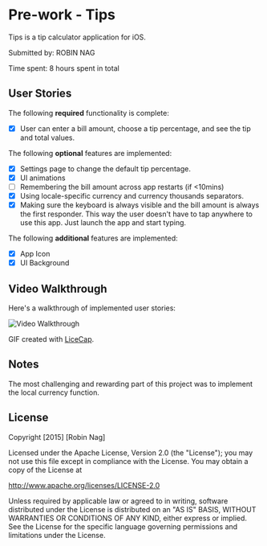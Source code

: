 # Pre-work - Tips

Tips is a tip calculator application for iOS.

Submitted by: ROBIN NAG

Time spent: 8 hours spent in total

## User Stories

The following **required** functionality is complete:
* [x] User can enter a bill amount, choose a tip percentage, and see the tip and total values.

The following **optional** features are implemented:
* [x] Settings page to change the default tip percentage.
* [x] UI animations
* [ ] Remembering the bill amount across app restarts (if <10mins)
* [x] Using locale-specific currency and currency thousands separators.
* [x] Making sure the keyboard is always visible and the bill amount is always the first responder. This way the user doesn't have to tap anywhere to use this app. Just launch the app and start typing.

The following **additional** features are implemented:
* [x] App Icon
* [x] UI Background

## Video Walkthrough 

Here's a walkthrough of implemented user stories:

<img src='' title='Video Walkthrough'/>

GIF created with [LiceCap](http://www.cockos.com/licecap/).

## Notes

The most challenging and rewarding part of this project was to implement the local currency function. 

## License

Copyright [2015] [Robin Nag]

Licensed under the Apache License, Version 2.0 (the "License");
you may not use this file except in compliance with the License.
You may obtain a copy of the License at

http://www.apache.org/licenses/LICENSE-2.0

Unless required by applicable law or agreed to in writing, software
distributed under the License is distributed on an "AS IS" BASIS,
WITHOUT WARRANTIES OR CONDITIONS OF ANY KIND, either express or implied.
See the License for the specific language governing permissions and
limitations under the License.
